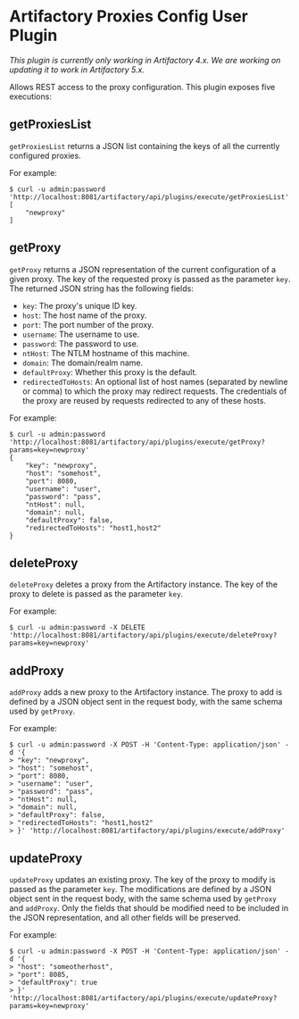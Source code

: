 Artifactory Proxies Config User Plugin
======================================

*This plugin is currently only working in Artifactory 4.x. We are working on updating it to work in Artifactory 5.x.*

Allows REST access to the proxy configuration. This plugin exposes five
executions:

getProxiesList
--------------

`getProxiesList` returns a JSON list containing the keys of all the currently
configured proxies.

For example:

```
$ curl -u admin:password 'http://localhost:8081/artifactory/api/plugins/execute/getProxiesList'
[
    "newproxy"
]
```

getProxy
--------

`getProxy` returns a JSON representation of the current configuration of a given
proxy. The key of the requested proxy is passed as the parameter `key`. The
returned JSON string has the following fields:

- `key`: The proxy's unique ID key.
- `host`: The host name of the proxy.
- `port`: The port number of the proxy.
- `username`: The username to use.
- `password`: The password to use.
- `ntHost`: The NTLM hostname of this machine.
- `domain`: The domain/realm name.
- `defaultProxy`: Whether this proxy is the default.
- `redirectedToHosts`: An optional list of host names (separated by newline or comma) to which the proxy may redirect requests. The credentials of the proxy are reused by requests redirected to any of these hosts.

For example:

```
$ curl -u admin:password 'http://localhost:8081/artifactory/api/plugins/execute/getProxy?params=key=newproxy'
{
    "key": "newproxy",
    "host": "somehost",
    "port": 8080,
    "username": "user",
    "password": "pass",
    "ntHost": null,
    "domain": null,
    "defaultProxy": false,
    "redirectedToHosts": "host1,host2"
}
```

deleteProxy
-----------

`deleteProxy` deletes a proxy from the Artifactory instance. The key of the
proxy to delete is passed as the parameter `key`.

For example:

```
$ curl -u admin:password -X DELETE 'http://localhost:8081/artifactory/api/plugins/execute/deleteProxy?params=key=newproxy'
```

addProxy
--------

`addProxy` adds a new proxy to the Artifactory instance. The proxy to add is
defined by a JSON object sent in the request body, with the same schema used by
`getProxy`.

For example:

```
$ curl -u admin:password -X POST -H 'Content-Type: application/json' -d '{
> "key": "newproxy",
> "host": "somehost",
> "port": 8080,
> "username": "user",
> "password": "pass",
> "ntHost": null,
> "domain": null,
> "defaultProxy": false,
> "redirectedToHosts": "host1,host2"
> }' 'http://localhost:8081/artifactory/api/plugins/execute/addProxy'
```

updateProxy
-----------

`updateProxy` updates an existing proxy. The key of the proxy to modify is
passed as the parameter `key`. The modifications are defined by a JSON object
sent in the request body, with the same schema used by `getProxy` and
`addProxy`. Only the fields that should be modified need to be included in the
JSON representation, and all other fields will be preserved.

For example:

```
$ curl -u admin:password -X POST -H 'Content-Type: application/json' -d '{
> "host": "someotherhost",
> "port": 8085,
> "defaultProxy": true
> }' 'http://localhost:8081/artifactory/api/plugins/execute/updateProxy?params=key=newproxy'
```
